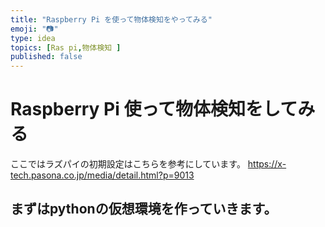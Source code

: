 ```yaml
---
title: "Raspberry Pi を使って物体検知をやってみる"
emoji: "📷"
type: idea
topics: [Ras pi,物体検知 ]
published: false
---
```

# Raspberry Pi 使って物体検知をしてみる
ここではラズパイの初期設定はこちらを参考にしています。
https://x-tech.pasona.co.jp/media/detail.html?p=9013
## まずはpythonの仮想環境を作っていきます。

